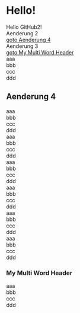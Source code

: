 # Hello!<br>
Hello GitHub2!<br>
Aenderung 2  
[goto Aenderung 4](#Aenderung-4)  
Aenderung 3  
[goto My Multi Word Header](#my-multi-word-header)  
aaa  
bbb  
ccc  
ddd  
## Aenderung 4  
aaa  
bbb  
ccc  
ddd  
aaa  
bbb  
ccc  
ddd  
aaa  
bbb  
ccc  
ddd  
aaa  
bbb  
ccc  
ddd  
aaa  
bbb  
ccc  
ddd  
aaa  
bbb  
ccc  
ddd  
### My Multi Word Header  
aaa  
bbb  
ccc  
ddd  
